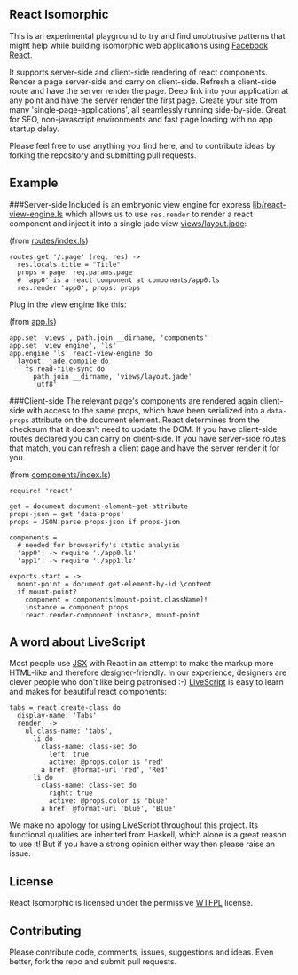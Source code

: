 React Isomorphic
---
This is an experimental playground to try and find unobtrusive patterns that might help while building isomorphic web applications using [Facebook React](http://facebook.github.io/react/).

It supports server-side and client-side rendering of react components. Render a page server-side and carry on client-side. Refresh a client-side route and have the server render the page. Deep link into your application at any point and have the server render the first page. Create your site from many 'single-page-applications', all seamlessly running side-by-side. Great for SEO, non-javascript environments and fast page loading with no app startup delay.

Please feel free to use anything you find here, and to contribute ideas by forking the repository and submitting pull requests.

Example
---
###Server-side
Included is an embryonic view engine for express [lib/react-view-engine.ls](lib/react-view-engine.ls) which allows us to use `res.render` to render a react component and inject it into a single jade view [views/layout.jade](views/layout.jade):

(from [routes/index.ls](routes/index.ls))

``` livescript
routes.get '/:page' (req, res) ->
  res.locals.title = "Title"
  props = page: req.params.page
  # 'app0' is a react component at components/app0.ls
  res.render 'app0', props: props
```

Plug in the view engine like this:

(from [app.ls](app.ls))

``` livescript
app.set 'views', path.join __dirname, 'components'
app.set 'view engine', 'ls'
app.engine 'ls' react-view-engine do
  layout: jade.compile do
    fs.read-file-sync do
      path.join __dirname, 'views/layout.jade'
      'utf8'
```

###Client-side
The relevant page's components are rendered again client-side with access to the same props, which have been serialized into a `data-props` attribute on the document element. React determines from the checksum that it doesn't need to update the DOM. If you have client-side routes declared you can carry on client-side. If you have server-side routes that match, you can refresh a client page and have the server render it for you.

(from [components/index.ls](components/index.ls))

``` livescript
require! 'react'

get = document.document-element~get-attribute
props-json = get 'data-props'
props = JSON.parse props-json if props-json

components =
  # needed for browserify's static analysis
  'app0': -> require './app0.ls'
  'app1': -> require './app1.ls'

exports.start = ->
  mount-point = document.get-element-by-id \content
  if mount-point?
    component = components[mount-point.className]!
    instance = component props
    react.render-component instance, mount-point
```

A word about LiveScript
--
Most people use [JSX](http://facebook.github.io/react/docs/jsx-in-depth.html) with React in an attempt to make the markup more HTML-like and therefore designer-friendly. In our experience, designers are clever people who don't like being patronised :-) [LiveScript](http://livescript.net/) is easy to learn and makes for beautiful react components:

``` livescript
tabs = react.create-class do
  display-name: 'Tabs'
  render: ->
    ul class-name: 'tabs',
      li do
        class-name: class-set do
          left: true
          active: @props.color is 'red'
        a href: @format-url 'red', 'Red'
      li do
        class-name: class-set do
          right: true
          active: @props.color is 'blue'
        a href: @format-url 'blue', 'Blue'
```
We make no apology for using LiveScript throughout this project. Its functional qualities are inherited from Haskell, which alone is a great reason to use it! But if you have a strong opinion either way then please raise an issue.

License
--
React Isomorphic is licensed under the permissive  [WTFPL](http://www.wtfpl.net/) license.

Contributing
--
Please contribute code, comments, issues, suggestions and ideas. Even better, fork the repo and submit pull requests.

